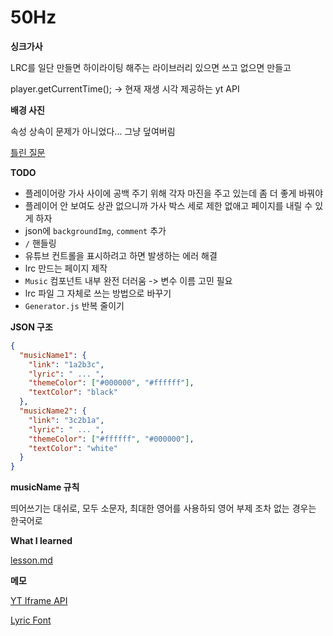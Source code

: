 # 50Hz

**싱크가사**

LRC를 일단 만들면 하이라이팅 해주는 라이브러리 있으면 쓰고 없으면 만들고

player.getCurrentTime(); -> 현재 재생 시각 제공하는 yt API

**배경 사진**

속성 상속이 문제가 아니었다... 그냥 덮여버림

[틀린 질문](https://images.unsplash.com/photo-1604604178488-03a6e925991e?ixlib=rb-4.0.3&ixid=MnwxMjA3fDB8MHxwaG90by1wYWdlfHx8fGVufDB8fHx8&auto=format&fit=crop&w=1187&q=80)

**TODO**

- 플레이어랑 가사 사이에 공백 주기 위해 각자 마진을 주고 있는데 좀 더 좋게 바꿔야
- 플레이어 안 보여도 상관 없으니까 가사 박스 세로 제한 없애고 페이지를 내릴 수 있게 하자
- json에 `backgroundImg`, `comment` 추가
- `/` 핸들링
- 유튜브 컨트롤을 표시하려고 하면 발생하는 에러 해결
- lrc 만드는 페이지 제작
- `Music` 컴포넌트 내부 완전 더러움 -> 변수 이름 고민 필요
- lrc 파일 그 자체로 쓰는 방법으로 바꾸기
- `Generator.js` 반복 줄이기

**JSON 구조**

```json
{
  "musicName1": {
    "link": "1a2b3c",
    "lyric": " ... ",
    "themeColor": ["#000000", "#ffffff"],
    "textColor": "black"
  },
  "musicName2": {
    "link": "3c2b1a",
    "lyric": " ... ",
    "themeColor": ["#ffffff", "#000000"],
    "textColor": "white"
  }
}
```

**musicName 규칙**

띄어쓰기는 대쉬로, 모두 소문자, 최대한 영어를 사용하되 영어 부제 조차 없는 경우는 한국어로

**What I learned**

[lesson.md](./lesson.md)

**메모**

[YT Iframe API](https://developers.google.com/youtube/iframe_api_reference?hl=ko)

[Lyric Font](https://fonts.google.com/specimen/Nanum+Myeongjo?query=Nanum)
